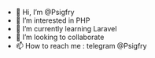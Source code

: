 - 👋 Hi, I’m @Psigfry
- 👀 I’m interested in PHP
- 🌱 I’m currently learning Laravel
- 💞️ I’m looking to collaborate
- 📫 How to reach me : telegram @Psigfry
